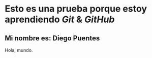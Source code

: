# Esto es una prueba porque estoy aprendiendo _Git_ & _GitHub_
## Mi nombre es: Diego Puentes

Hola, mundo.
